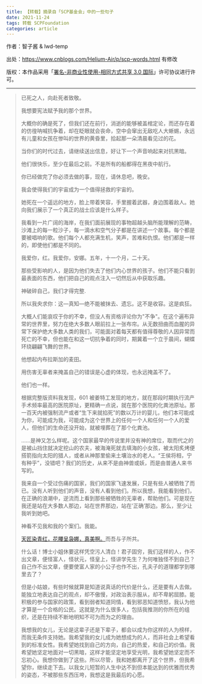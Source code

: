 ```yaml
---
title: 【转载】摘录自「SCP基金会」中的一些句子
date: 2021-11-24
tags: 转载 SCPFoundation
categories: article
---
```


作者：智子酱 & lwd-temp

出处：https://www.cnblogs.com/Helium-Air/p/scp-words.html 有修改

版权：本作品采用「[署名-非商业性使用-相同方式共享 3.0 国际](https://creativecommons.org/licenses/by-nc-sa/3.0/)」许可协议进行许可。

---

> 已死之人，向赴死者致敬。
>
> 我想要宪法赋予我的那个世界。
>
> 大概你的确是死了，但我们还在前行，消逝的能够被盖棺定论，而还存在着的仿徨呐喊抗争着，却在眨眼就会丧命，空中会窜出无敌吃人大蜥蜴，永远有儿童和女孩在惨叫的世界的黄昏里，拾起那一朵清晨看见过的花。
>
> 当你们的时代过去，请继续送出信息，好让下一个声音响起来对抗黑暗。
>
> 他们很快乐，至少在最后之前。不是所有的船都得在黑夜中航行。
>
> 你已经做完了你必须去做的事，现在，请休息吧，晚安。
>
> 我会使得我们的宇宙成为一个值得拯救的宇宙的。
>
> 她死在一个遥远的地方，脸上带着笑容，手里握着武器，身边围着敌人。她向我们展示了一个真正的战士应该是什么样子。
>
> 我看到一片广阔的海岸，在我们面前展现的事物超越头脑所能理解的范畴，沙滩上的每一粒沙子，每一滴水和空气分子都是在讲述一个故事。每个都是要被唱响的歌。他们每个人都充满生机，笑声，苦难和仇恨。他们都是一样的，即使他们都是不同的。
>
> 我爱你，红。我爱你，安娜。五年，十一个月，二十天。
>
> 那些受影响的人，是因为他们失去了他们内心世界的孩子。他们不能只看到最表面的东西，他们把自己的观点注入一切然后从中获取乐趣。
>
> 神破碎自己，我们才得完整.
>
> 所以我央求你：这—真知—绝不能被抹去、遗忘。这不是收容。这是疯狂。
>
> 大概人们能哀叹于你的不幸，但没人有资格评论你为"不争"。在这个遍布异常的世界里，努力在绝大多数人眼前拉上一张布帘。从无数扭曲而血腥的异常下保护绝大多数人类的我们，可能面对着每天都有值得尊敬的人因异常而死亡的不幸，但也能在和这一切抗争着的同时，期冀着一个立于晨间，蝴蝶环绕翩翩飞舞的世界。
>
> 他想起内布拉斯加的麦田。
>
> 用伤害无辜者来掩盖自己的错误是心虚的体现，也永远掩盖不了。
>
> 他们也一样。
>
> 根据完整版资料我发现，601 被姜特工发现的地方，就在那段时期执行流产手术频率最高的医院原址，更精确一点说，就在那个医院的化粪池原址。那一百天内被强制流产或者“生下来就掐死”的数以万计的婴儿，他们本可能成为你，可能成为我，可能成为这个世界上的任何一个人和任何一个人的爱人，但他们的生命还没开始，就被埋葬在了那个化粪池。
>
> ……是神又怎么样呢。这个国家最早的传说里并没有神的席位，取而代之的是被山挡住就决定挖山的农夫，被海淹死就去填海的小女孩，被太阳炙烤便搭箭指向太阳的猎人，或者从神那里偷来土壤治水的老人。“王侯将相，宁有种乎”，没错吧？我们的历史，从来不是由神兽或妖，而是由普通人来书写的。
>
> 我来自一个受过伤痛的国家，我们的国家飞速发展，只是有些人被牺牲了而已。没有人听到他们的声音，没有人看到他们。所以我想，我能看到他们，在正确的浪潮中，逆流而上看到那些被牺牲的无辜者，帮助他们。可是现在我还是站在大多数人那边，站在世界那边，站在’正确’那边。那么，至少让我听到她吧。
>
> 神看不见我和我的个案们。我能。
>
> [天匠染青红，花腰呈袅娜，真美啊。](http://scp-wiki-cn.wikidot.com/scp-cn-073)而吾与子所共。
>
> 什么话！博士小姐休要这样凭空污人清白！君子固穷，我们这样的人，作不出文章，便怪富人，怪状元，怪皇上，怪讲学先生？为何唯独怪不到自己？自己作不出文章，便要使富人家的小公子也作不出，孔夫子的道理都学到哪里去了？
>
> 但是小姑娘，有些时候就算是知道说真话的代价是什么，还是要有人去做。能独立地表达自己的观点，却不傲慢，对政治表示服从，却不卑躬屈膝。能积极的参与国家的政策，看到弱者知道同情，看到邪恶知道愤怒，我认为他才算是一个合格的公民。这就是为什么很多人，包括我推测的你所在的组织，还是在持续不断地明知不可为而为之的理由。
>
> 我想我的女儿，无论是这辈子还是下辈子，都会以成为你这样的人为榜样，而我无条件支持她。我希望我的女儿成为她想成为的人，而非社会上希望看到的标准女性。我希望她找到自己的方向，自己的热爱，和自己的价值。我希望她坚定地面对一切黑暗，这样才能坚定地享受光明，我希望她坚定而不忘初心。我想你做到了这些。所以尽管，我和她都离开了这个世界，但我希望你，继续走下去。以我女儿短暂的人生中达不到但本能达到的优雅而优秀的姿态，不被那些东西压垮，我想这是我最后的心愿。
